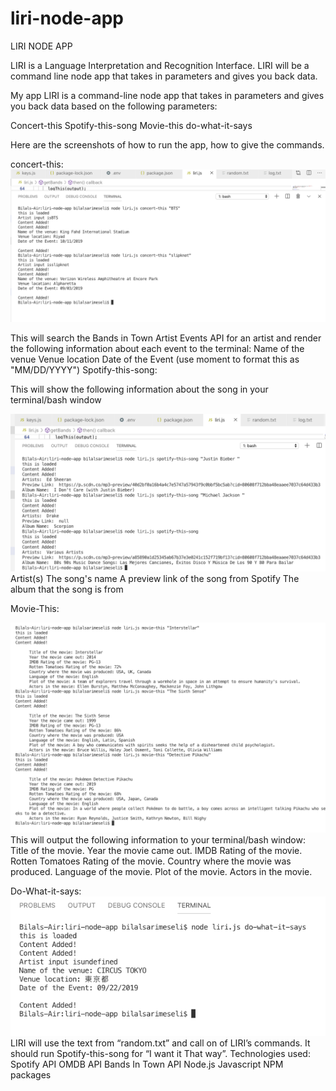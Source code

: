 # liri-node-app
LIRI NODE APP

LIRI is a Language Interpretation and Recognition Interface. LIRI will be a command line node app that takes in parameters and gives you back data.

My app LIRI is a command-line node app that takes in parameters and gives you back data based on the following parameters:

Concert-this
Spotify-this-song
Movie-this
do-what-it-says

Here are the screenshots of how to run the app, how to give the commands. 

concert-this:
![Concert This](/assets/images/concert.png)




This will search the Bands in Town Artist Events API for an artist and render the following information about each event to the terminal:
Name of the venue
Venue location
Date of the Event (use moment to format this as "MM/DD/YYYY")
Spotify-this-song:

This will show the following information about the song in your terminal/bash window

![spotify This](/assets/images/spotify.png)
Artist(s)
The song's name
A preview link of the song from Spotify
The album that the song is from

Movie-This:

![spotify This](/assets/images/movie.png)
This will output the following information to your terminal/bash window:
Title of the movie.
Year the movie came out.
IMDB Rating of the movie.
Rotten Tomatoes Rating of the movie.
Country where the movie was produced.
Language of the movie.
Plot of the movie.
Actors in the movie.

Do-What-it-says:
![spotify This](/assets/images/what_it_says.png)
LIRI will use the text from “random.txt” and call on of LIRI’s commands. It should run Spotify-this-song for “I want it That way”.
Technologies used:
Spotify API
OMDB API
Bands In Town API
Node.js
Javascript
NPM packages



